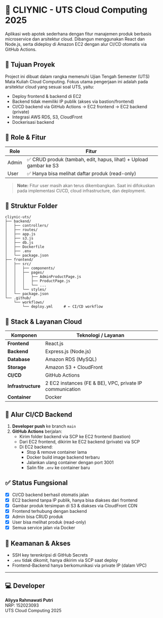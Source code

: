 # 💊 CLIYNIC - UTS Cloud Computing 2025

Aplikasi web apotek sederhana dengan fitur manajemen produk berbasis microservice dan arsitektur cloud. Dibangun menggunakan React dan Node.js, serta dideploy di Amazon EC2 dengan alur CI/CD otomatis via GitHub Actions.

## 🎯 Tujuan Proyek

Project ini dibuat dalam rangka memenuhi Ujian Tengah Semester (UTS) Mata Kuliah Cloud Computing. Fokus utama pengerjaan ini adalah pada arsitektur cloud yang sesuai soal UTS, yaitu:

- Deploy frontend & backend di EC2
- Backend tidak memiliki IP publik (akses via bastion/frontend)
- CI/CD backend via GitHub Actions → EC2 frontend → EC2 backend (private)
- Integrasi AWS RDS, S3, CloudFront
- Dockerisasi backend

## 👤 Role & Fitur

| Role   | Fitur                                                                 |
|--------|-----------------------------------------------------------------------|
| Admin  | ✅ CRUD produk (tambah, edit, hapus, lihat) + Upload gambar ke S3     |
| User   | ✅ Hanya bisa melihat daftar produk (read-only)                       |

> **Note:** Fitur user masih akan terus dikembangkan. Saat ini difokuskan pada implementasi CI/CD, cloud infrastructure, dan deployment.

## 📂 Struktur Folder

```
cliynic-uts/
├── backend/
│   ├── controllers/
│   ├── routes/
│   ├── app.js
│   ├── s3.js
│   ├── db.js
│   ├── Dockerfile
│   ├── .env
│   └── package.json
├── frontend/
│   ├── src/
│   │   ├── components/
│   │   ├── pages/
│   │   │   ├── AdminProductPage.js
│   │   │   ├── ProductPage.js
│   │   │   └── ...
│   │   └── styles/
│   └── package.json
└── .github/
    └── workflows/
        └── deploy.yml     # ← CI/CD workflow
```

## 🚀 Stack & Layanan Cloud

| Komponen      | Teknologi / Layanan                                                    |
|---------------|------------------------------------------------------------------------|
| **Frontend**  | React.js                                                               |
| **Backend**   | Express.js (Node.js)                                                   |
| **Database**  | Amazon RDS (MySQL)                                                     |
| **Storage**   | Amazon S3 + CloudFront                                                 |
| **CI/CD**     | GitHub Actions                                                         |
| **Infrastructure** | 2 EC2 instances (FE & BE), VPC, private IP communication        |
| **Container** | Docker                                                                 |

## 🔄 Alur CI/CD Backend

1. **Developer push** ke branch `main`
2. **GitHub Actions** berjalan:
   - Kirim folder backend via SCP ke EC2 frontend (bastion)
   - Dari EC2 frontend, dikirim ke EC2 backend (private) via SCP
   - Di EC2 backend:
     - Stop & remove container lama
     - Docker build image backend terbaru
     - Jalankan ulang container dengan port 3001
     - Salin file `.env` ke container baru

## ✅ Status Fungsional

- [x] CI/CD backend berhasil otomatis jalan
- [x] EC2 backend tanpa IP publik, hanya bisa diakses dari frontend
- [x] Gambar produk tersimpan di S3 & diakses via CloudFront CDN
- [x] Frontend terhubung dengan backend
- [x] Admin bisa CRUD produk
- [x] User bisa melihat produk (read-only)
- [x] Semua service jalan via Docker

## 🔐 Keamanan & Akses

- SSH key terenkripsi di GitHub Secrets
- `.env` tidak dikomit, hanya dikirim via SCP saat deploy
- Frontend-Backend hanya berkomunikasi via private IP (dalam VPC)

---

## 💻 Developer

**Aliyya Rahmawati Putri**  
NRP: 152023093  
UTS Cloud Computing 2025
